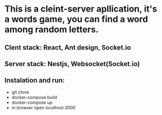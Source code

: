 # This is a cleint-server apllication, it's a words game, you can find a word among random letters.

## Clent stack: React, Ant design, Socket.io
## Server stack: Nestjs, Websocket(Socket.io)

## Instalation and run:
- git clone
- docker-compose build
- docker-compose up
- in browser open localhost:3000


